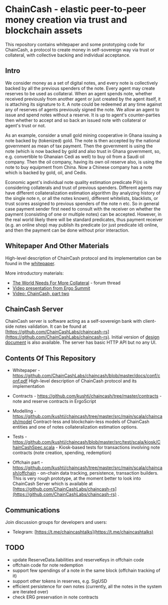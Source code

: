 # ChainCash - elastic peer-to-peer money creation via trust and blockchain assets

This repository contains whitepaper and some prototyping code for 
ChainCash, a protocol to create money in self-sovereign way via trust or collateral, with collective backing and 
individual acceptance. 

## Intro 

We consider money as a set of digital notes, and every note is collectively backed 
by all the previous spenders of the note. Every agent may create reserves to be used 
as collateral. When an agent spends note, whether received previously from another 
agent or just created by the agent itself, it is attaching its signature to it. 
A note could be redeemed at any time against any of reserves of agents previously 
signed the note. We allow an agent
to issue and spend notes without a reserve. It is up to agent's counter-parties
then whether to accept and so back an issued note with collateral or agent's
trust or not.

As an example, consider a small gold mining cooperative in Ghana issuing a
note backed by (tokenized) gold. The note is then accepted by the national government as mean of tax payment. Then the government is using the note (which
is now backed by gold and also trust in Ghana government, so, e.g. convertible
to Ghanaian Cedi as well) to buy oil from a Saudi oil company. Then the oil
company, having its own oil reserve also, is using the note to buy equipment
from China. Now a Chinese company has a note which is backed by gold, oil,
and Cedis.

Economic agent's individual note quality estimation predicate Pi(n) is considering collaterals
and trust of previous spenders. Different agents may have different collateralization 
estimation algorithm (by analyzing history of the single note n, or
all the notes known), different whitelists, blacklists, or trust scores assigned to
previous spenders of the note n etc. So in general case payment sender first
need to consult with the receiver on whether the payment (consisting of one or
multiple notes) can be accepted. However, in the real world likely there will be
standard predicates, thus payment receiver (e.g. an online shop) may publish
its predicate (or just predicate id) online, and then the payment can be done
without prior interaction.

## Whitepaper And Other Materials

High-level description of ChainCash protocol and its implementation can be found 
in the [whitepaper](https://github.com/ChainCashLabs/chaincash/blob/master/docs/conf/conf.pdf). 

More introductory materials: 

* [The World Needs For More Collateral](https://www.ergoforum.org/t/the-world-needs-for-more-collateral/4451) - forum thread
* [Video presentation from Ergo Summit](https://www.youtube.com/watch?v=NxIlIpO6ZVI)
* [Video: ChainCash, part two](https://www.youtube.com/watch?v=fk8ZFvNFDYc)

## ChainCash Server

ChainCash server is software acting as a self-sovereign bank with client-side notes
validation. It can be found at [https://github.com/ChainCashLabs/chaincash-rs](https://github.com/ChainCashLabs/chaincash-rs). 
Initial version of [design document](docs/server.md) is also available. The server has basic HTTP API but no any UI.

## Contents Of This Repository

* Whitepaper - https://github.com/ChainCashLabs/chaincash/blob/master/docs/conf/conf.pdf
High-level description of ChainCash protocol and its implementation

* Contracts - https://github.com/kushti/chaincash/tree/master/contracts - note and reserve contracts in ErgoScript

* Modelling - https://github.com/kushti/chaincash/tree/master/src/main/scala/chaincash/model
Contract-less and blockchain-less models of ChainCash entities and one of notes collateralization 
estimation options.
* Tests - https://github.com/kushti/chaincash/blob/master/src/test/scala/kiosk/ChainCashSpec.scala - Kiosk-based tests for transactions involving note
 contracts (note creation, spending, redemption)
* Offchain part - https://github.com/kushti/chaincash/tree/master/src/main/scala/chaincash/offchain - on-chain data tracking,
  persistence, transaction builders. This is very rough prototype, at the moment better to look into ChainCash Server which 
 is available at [https://github.com/ChainCashLabs/chaincash-rs](https://github.com/ChainCashLabs/chaincash-rs) .

## Communications

Join discussion groups for developers and users:

* Telegram: [https://t.me/chaincashtalks](https://t.me/chaincashtalks)

## TODO

* update ReserveData.liabilities and reserveKeys in offchain code
* offchain code for note redemption
* support few spendings of a note in the same block (offchain tracking of it)
* support other tokens in reserves, e.g. SigUSD
* efficient persistence for own notes (currently, all the notes in the system are iterated over)
* check ERG preservation in note contracts

